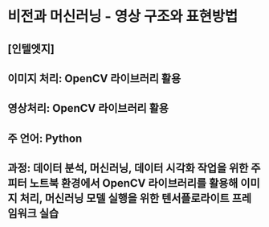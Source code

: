 # 비전과 머신러닝 - 영상 구조와 표현방법
## [인텔엣지] 
## 이미지 처리: OpenCV 라이브러리 활용 
## 영상처리: OpenCV 라이브러리 활용
## 주 언어: Python 
## 과정: 데이터 분석, 머신러닝, 데이터 시각화 작업을 위한 주피터 노트북 환경에서 OpenCV 라이브러리를 활용해 이미지 처리, 머신러닝 모델 실행을 위한 텐서플로라이트 프레임워크 실습

